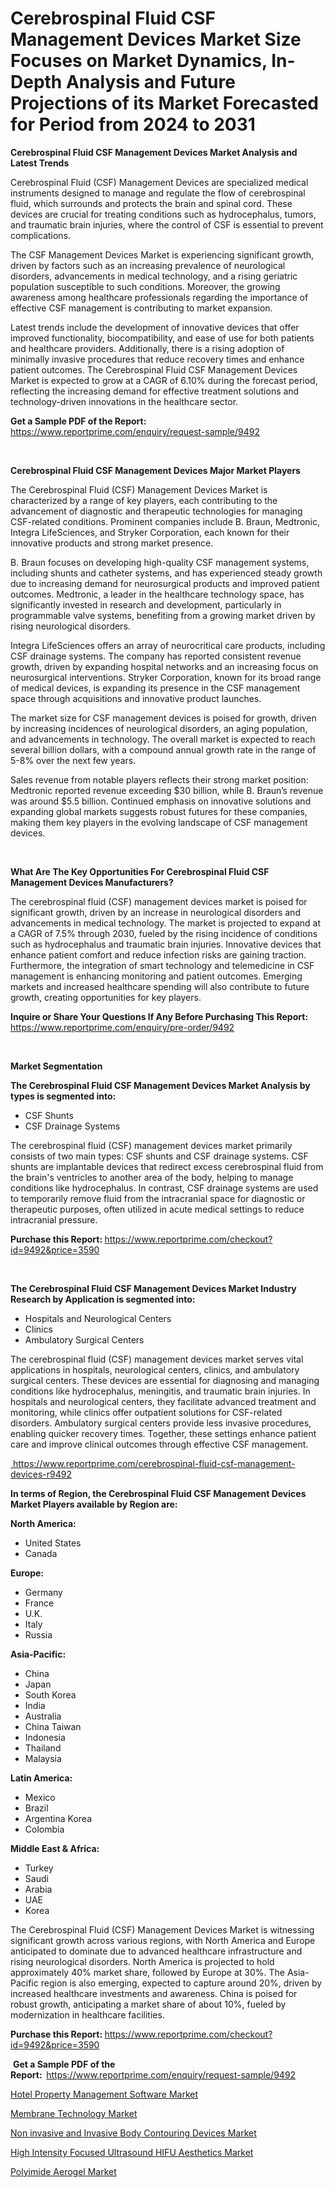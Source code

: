 <p><h1>Cerebrospinal Fluid CSF Management Devices Market Size Focuses on Market Dynamics, In-Depth Analysis and Future Projections of its Market Forecasted for Period from 2024 to 2031</h1></p><p><strong>Cerebrospinal Fluid CSF Management Devices Market Analysis and Latest Trends</strong></p>
<p><p>Cerebrospinal Fluid (CSF) Management Devices are specialized medical instruments designed to manage and regulate the flow of cerebrospinal fluid, which surrounds and protects the brain and spinal cord. These devices are crucial for treating conditions such as hydrocephalus, tumors, and traumatic brain injuries, where the control of CSF is essential to prevent complications.</p><p>The CSF Management Devices Market is experiencing significant growth, driven by factors such as an increasing prevalence of neurological disorders, advancements in medical technology, and a rising geriatric population susceptible to such conditions. Moreover, the growing awareness among healthcare professionals regarding the importance of effective CSF management is contributing to market expansion.</p><p>Latest trends include the development of innovative devices that offer improved functionality, biocompatibility, and ease of use for both patients and healthcare providers. Additionally, there is a rising adoption of minimally invasive procedures that reduce recovery times and enhance patient outcomes. The Cerebrospinal Fluid CSF Management Devices Market is expected to grow at a CAGR of 6.10% during the forecast period, reflecting the increasing demand for effective treatment solutions and technology-driven innovations in the healthcare sector.</p></p>
<p><strong>Get a Sample PDF of the Report:&nbsp;</strong> <a href="https://www.reportprime.com/enquiry/request-sample/9492?utm_campaign=121&utm_medium=2&utm_source=Github&utm_content=ia&utm_term=16112024&utm_id=cerebrospinal-fluid-csf-management-devices">https://www.reportprime.com/enquiry/request-sample/9492</a></p>
<p>&nbsp;</p>
<p><strong>Cerebrospinal Fluid CSF Management Devices Major Market Players</strong></p>
<p><p>The Cerebrospinal Fluid (CSF) Management Devices Market is characterized by a range of key players, each contributing to the advancement of diagnostic and therapeutic technologies for managing CSF-related conditions. Prominent companies include B. Braun, Medtronic, Integra LifeSciences, and Stryker Corporation, each known for their innovative products and strong market presence.</p><p>B. Braun focuses on developing high-quality CSF management systems, including shunts and catheter systems, and has experienced steady growth due to increasing demand for neurosurgical products and improved patient outcomes. Medtronic, a leader in the healthcare technology space, has significantly invested in research and development, particularly in programmable valve systems, benefiting from a growing market driven by rising neurological disorders.</p><p>Integra LifeSciences offers an array of neurocritical care products, including CSF drainage systems. The company has reported consistent revenue growth, driven by expanding hospital networks and an increasing focus on neurosurgical interventions. Stryker Corporation, known for its broad range of medical devices, is expanding its presence in the CSF management space through acquisitions and innovative product launches.</p><p>The market size for CSF management devices is poised for growth, driven by increasing incidences of neurological disorders, an aging population, and advancements in technology. The overall market is expected to reach several billion dollars, with a compound annual growth rate in the range of 5-8% over the next few years.</p><p>Sales revenue from notable players reflects their strong market position: Medtronic reported revenue exceeding $30 billion, while B. Braun’s revenue was around $5.5 billion. Continued emphasis on innovative solutions and expanding global markets suggests robust futures for these companies, making them key players in the evolving landscape of CSF management devices.</p></p>
<p>&nbsp;</p>
<p><strong>What Are The Key Opportunities For Cerebrospinal Fluid CSF Management Devices Manufacturers?</strong></p>
<p><p>The cerebrospinal fluid (CSF) management devices market is poised for significant growth, driven by an increase in neurological disorders and advancements in medical technology. The market is projected to expand at a CAGR of 7.5% through 2030, fueled by the rising incidence of conditions such as hydrocephalus and traumatic brain injuries. Innovative devices that enhance patient comfort and reduce infection risks are gaining traction. Furthermore, the integration of smart technology and telemedicine in CSF management is enhancing monitoring and patient outcomes. Emerging markets and increased healthcare spending will also contribute to future growth, creating opportunities for key players.</p></p>
<p><strong>Inquire or Share Your Questions If Any Before Purchasing This Report:</strong> <a href="https://www.reportprime.com/enquiry/pre-order/9492?utm_campaign=121&utm_medium=2&utm_source=Github&utm_content=ia&utm_term=16112024&utm_id=cerebrospinal-fluid-csf-management-devices">https://www.reportprime.com/enquiry/pre-order/9492</a></p>
<p>&nbsp;</p>
<p><strong>Market Segmentation</strong></p>
<p><strong>The Cerebrospinal Fluid CSF Management Devices Market Analysis by types is segmented into:</strong></p>
<p><ul><li>CSF Shunts</li><li>CSF Drainage Systems</li></ul></p>
<p><p>The cerebrospinal fluid (CSF) management devices market primarily consists of two main types: CSF shunts and CSF drainage systems. CSF shunts are implantable devices that redirect excess cerebrospinal fluid from the brain's ventricles to another area of the body, helping to manage conditions like hydrocephalus. In contrast, CSF drainage systems are used to temporarily remove fluid from the intracranial space for diagnostic or therapeutic purposes, often utilized in acute medical settings to reduce intracranial pressure.</p></p>
<p><strong>Purchase this Report:&nbsp;</strong><a href="https://www.reportprime.com/checkout?id=9492&price=3590&utm_campaign=121&utm_medium=2&utm_source=Github&utm_content=ia&utm_term=16112024&utm_id=cerebrospinal-fluid-csf-management-devices">https://www.reportprime.com/checkout?id=9492&price=3590</a></p>
<p>&nbsp;</p>
<p><strong>The Cerebrospinal Fluid CSF Management Devices Market Industry Research by Application is segmented into:</strong></p>
<p><ul><li>Hospitals and Neurological Centers</li><li>Clinics</li><li>Ambulatory Surgical Centers</li></ul></p>
<p><p>The cerebrospinal fluid (CSF) management devices market serves vital applications in hospitals, neurological centers, clinics, and ambulatory surgical centers. These devices are essential for diagnosing and managing conditions like hydrocephalus, meningitis, and traumatic brain injuries. In hospitals and neurological centers, they facilitate advanced treatment and monitoring, while clinics offer outpatient solutions for CSF-related disorders. Ambulatory surgical centers provide less invasive procedures, enabling quicker recovery times. Together, these settings enhance patient care and improve clinical outcomes through effective CSF management.</p></p>
<p><a href="https://www.reportprime.com/cerebrospinal-fluid-csf-management-devices-r9492?utm_campaign=121&utm_medium=2&utm_source=Github&utm_content=ia&utm_term=16112024&utm_id=cerebrospinal-fluid-csf-management-devices">&nbsp;https://www.reportprime.com/cerebrospinal-fluid-csf-management-devices-r9492</a></p>
<p><strong>In terms of Region, the Cerebrospinal Fluid CSF Management Devices Market Players available by Region are:</strong></p>
<p>
    <p> <strong> North America: </strong>
        <ul>
            <li>United States</li>
            <li>Canada</li>
        </ul>
        </p> 
    <p> <strong> Europe: </strong>
        <ul>
            <li>Germany</li>
            <li>France</li>
            <li>U.K.</li>
            <li>Italy</li>
            <li>Russia</li>
        </ul>
        </p> 
    <p> <strong> Asia-Pacific: </strong>
        <ul>
            <li>China</li>
            <li>Japan</li>
            <li>South Korea</li>
            <li>India</li>
            <li>Australia</li>
            <li>China Taiwan</li>
            <li>Indonesia</li>
            <li>Thailand</li>
            <li>Malaysia</li>
        </ul>
        </p> 
    <p> <strong> Latin America: </strong>
        <ul>
            <li>Mexico</li>
            <li>Brazil</li>
            <li>Argentina Korea</li>
            <li>Colombia</li>
        </ul>
        </p> 
    <p> <strong> Middle East & Africa: </strong>
        <ul>
            <li>Turkey</li>
            <li>Saudi</li>
            <li>Arabia</li>
            <li>UAE</li>
            <li>Korea</li>
        </ul>
    </p>
    </p>
<p><p>The Cerebrospinal Fluid (CSF) Management Devices Market is witnessing significant growth across various regions, with North America and Europe anticipated to dominate due to advanced healthcare infrastructure and rising neurological disorders. North America is projected to hold approximately 40% market share, followed by Europe at 30%. The Asia-Pacific region is also emerging, expected to capture around 20%, driven by increased healthcare investments and awareness. China is poised for robust growth, anticipating a market share of about 10%, fueled by modernization in healthcare facilities.</p></p>
<p><strong>Purchase this Report: </strong><a href="https://www.reportprime.com/checkout?id=9492&price=3590&utm_campaign=121&utm_medium=2&utm_source=Github&utm_content=ia&utm_term=16112024&utm_id=cerebrospinal-fluid-csf-management-devices">https://www.reportprime.com/checkout?id=9492&price=3590</a></p>
<p>&nbsp;<strong>Get a Sample PDF of the Report:&nbsp;&nbsp;</strong><a href="https://www.reportprime.com/enquiry/request-sample/9492?utm_campaign=121&utm_medium=2&utm_source=Github&utm_content=ia&utm_term=16112024&utm_id=cerebrospinal-fluid-csf-management-devices">https://www.reportprime.com/enquiry/request-sample/9492</a></p>
<p><strong></strong></p>
<p><p><a href="https://issuu.com/reportprime-2/docs/hotel-property-management-software-_458c42d8ace754?utm_campaign=121&utm_medium=2&utm_source=Github&utm_content=ia&utm_term=16112024&utm_id=cerebrospinal-fluid-csf-management-devices">Hotel Property Management Software Market</a></p><p><a href="https://issuu.com/reportprime-2/docs/membrane-technology-market-size-203_c743eebe81f003?utm_campaign=121&utm_medium=2&utm_source=Github&utm_content=ia&utm_term=16112024&utm_id=cerebrospinal-fluid-csf-management-devices">Membrane Technology Market</a></p><p><a href="https://github.com/gulaimolin/Market-Research-Report-List-6/blob/main/non-invasive-and-invasive-body-contouring-devices-market.md?utm_campaign=121&utm_medium=2&utm_source=Github&utm_content=ia&utm_term=16112024&utm_id=cerebrospinal-fluid-csf-management-devices">Non invasive and Invasive Body Contouring Devices Market</a></p><p><a href="https://github.com/RoccoManning/Market-Research-Report-List-7/blob/main/high-intensity-focused-ultrasound-hifu-aesthetics-market.md?utm_campaign=121&utm_medium=2&utm_source=Github&utm_content=ia&utm_term=16112024&utm_id=cerebrospinal-fluid-csf-management-devices">High Intensity Focused Ultrasound HIFU Aesthetics Market</a></p><p><a href="https://www.linkedin.com/pulse/polyimide-aerogel-market-report-product-type-end-use-application-lnmgc?utm_campaign=121&utm_medium=2&utm_source=Github&utm_content=ia&utm_term=16112024&utm_id=cerebrospinal-fluid-csf-management-devices">Polyimide Aerogel Market</a></p></p>